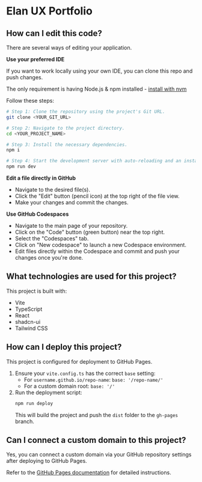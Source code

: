 # Elan UX Portfolio

## How can I edit this code?

There are several ways of editing your application.

**Use your preferred IDE**

If you want to work locally using your own IDE, you can clone this repo and push changes.

The only requirement is having Node.js & npm installed - [install with nvm](https://github.com/nvm-sh/nvm#installing-and-updating)

Follow these steps:

```sh
# Step 1: Clone the repository using the project's Git URL.
git clone <YOUR_GIT_URL>

# Step 2: Navigate to the project directory.
cd <YOUR_PROJECT_NAME>

# Step 3: Install the necessary dependencies.
npm i

# Step 4: Start the development server with auto-reloading and an instant preview.
npm run dev
```

**Edit a file directly in GitHub**

- Navigate to the desired file(s).
- Click the "Edit" button (pencil icon) at the top right of the file view.
- Make your changes and commit the changes.

**Use GitHub Codespaces**

- Navigate to the main page of your repository.
- Click on the "Code" button (green button) near the top right.
- Select the "Codespaces" tab.
- Click on "New codespace" to launch a new Codespace environment.
- Edit files directly within the Codespace and commit and push your changes once you're done.

## What technologies are used for this project?

This project is built with:

- Vite
- TypeScript
- React
- shadcn-ui
- Tailwind CSS

## How can I deploy this project?

This project is configured for deployment to GitHub Pages.

1.  Ensure your `vite.config.ts` has the correct `base` setting:
    *   For `username.github.io/repo-name`: `base: '/repo-name/'`
    *   For a custom domain root: `base: '/'`
2.  Run the deployment script:
    ```sh
    npm run deploy
    ```
    This will build the project and push the `dist` folder to the `gh-pages` branch.

## Can I connect a custom domain to this project?

Yes, you can connect a custom domain via your GitHub repository settings after deploying to GitHub Pages.

Refer to the [GitHub Pages documentation](https://docs.github.com/en/pages/configuring-a-custom-domain-for-your-github-pages-site) for detailed instructions.
